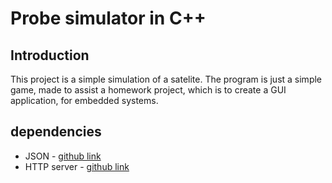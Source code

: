 # Probe simulator in C++

## Introduction

This project is a simple simulation of a satelite. The program is just a simple game, made to assist a homework project, which is to create a GUI application, for embedded systems.

## dependencies

 - JSON - [github link](https://github.com/nlohmann/json)
 - HTTP server - [github link](https://github.com/etr/libhttpserver)
